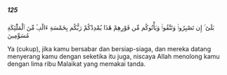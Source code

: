 ##### 125

<span class="ayah">بَلَىٰٓ ۚ إِن تَصْبِرُوا۟ وَتَتَّقُوا۟ وَيَأْتُوكُم مِّن فَوْرِهِمْ هَٰذَا يُمْدِدْكُمْ رَبُّكُم بِخَمْسَةِ ءَالَٰفٍۢ مِّنَ ٱلْمَلَٰٓئِكَةِ مُسَوِّمِينَ</span>

<span class="ayah_translation">Ya (cukup), jika kamu bersabar dan bersiap-siaga, dan mereka datang menyerang kamu dengan seketika itu juga, niscaya Allah menolong kamu dengan lima ribu Malaikat yang memakai tanda.</span>
